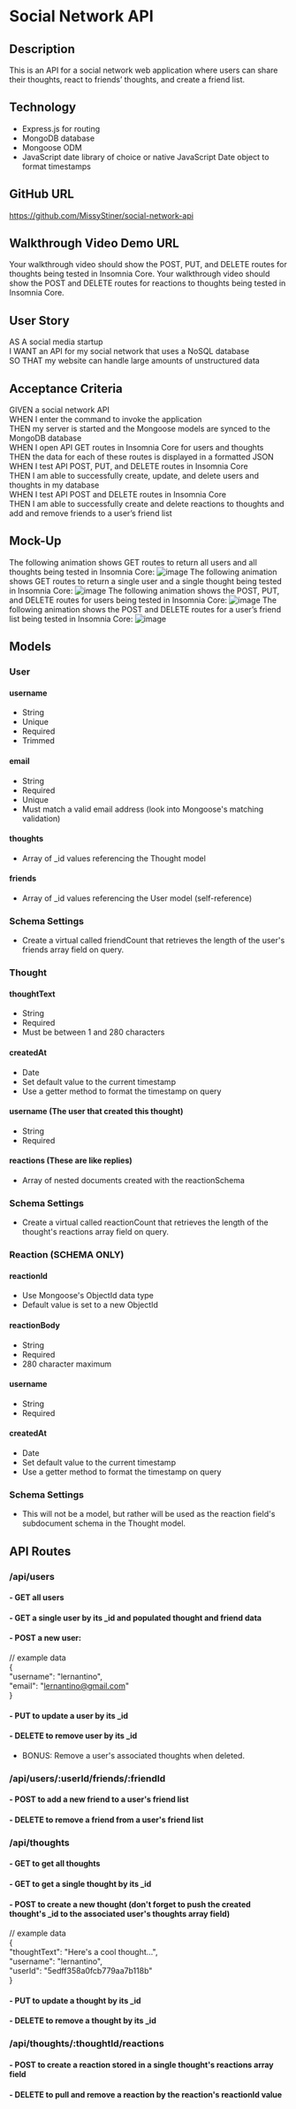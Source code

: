 # Social Network API

## Description
 This is an API for a social network web application where users can share their thoughts, react to friends’ thoughts, and create a friend list. 
 
 ## Technology
 - Express.js for routing
 - MongoDB database
 - Mongoose ODM
 - JavaScript date library of choice or native JavaScript Date object to format timestamps

 ## GitHub URL
 https://github.com/MissyStiner/social-network-api

 ## Walkthrough Video Demo URL
 Your walkthrough video should show the POST, PUT, and DELETE routes for thoughts being tested in Insomnia Core. Your walkthrough video should show the POST and DELETE routes for reactions to thoughts being tested in Insomnia Core.

 ## User Story
 AS A social media startup<br>
I WANT an API for my social network that uses a NoSQL database<br>
SO THAT my website can handle large amounts of unstructured data

## Acceptance Criteria
GIVEN a social network API<br>
WHEN I enter the command to invoke the application<br>
THEN my server is started and the Mongoose models are synced to the MongoDB database<br>
WHEN I open API GET routes in Insomnia Core for users and thoughts<br>
THEN the data for each of these routes is displayed in a formatted JSON<br>
WHEN I test API POST, PUT, and DELETE routes in Insomnia Core<br>
THEN I am able to successfully create, update, and delete users and thoughts in my database<br>
WHEN I test API POST and DELETE routes in Insomnia Core<br>
THEN I am able to successfully create and delete reactions to thoughts and add and remove friends to a user’s friend list

## Mock-Up
The following animation shows GET routes to return all users and all thoughts being tested in Insomnia Core:
![image](./assets/18-nosql-homework-demo-01.gif)
The following animation shows GET routes to return a single user and a single thought being tested in Insomnia Core:
![image](./assets/18-nosql-homework-demo-02.gif)
The following animation shows the POST, PUT, and DELETE routes for users being tested in Insomnia Core:
![image](./assets/18-nosql-homework-demo-03.gif)
The following animation shows the POST and DELETE routes for a user’s friend list being tested in Insomnia Core:
![image](./assets/18-nosql-homework-demo-04.gif)

## Models

### User
#### username
- String
- Unique
- Required
- Trimmed
#### email
- String
- Required
- Unique
- Must match a valid email address (look into Mongoose's matching validation)
#### thoughts
- Array of _id values referencing the Thought model
#### friends
- Array of _id values referencing the User model (self-reference)

### Schema Settings
- Create a virtual called friendCount that retrieves the length of the user's friends array field on query.

### Thought
#### thoughtText
- String
- Required
- Must be between 1 and 280 characters
#### createdAt
- Date
- Set default value to the current timestamp
- Use a getter method to format the timestamp on query
#### username (The user that created this thought)
- String
- Required
#### reactions (These are like replies)
- Array of nested documents created with the reactionSchema

### Schema Settings
- Create a virtual called reactionCount that retrieves the length of the thought's reactions array field on query.

### Reaction (SCHEMA ONLY)
#### reactionId
- Use Mongoose's ObjectId data type
- Default value is set to a new ObjectId
#### reactionBody
- String
- Required
- 280 character maximum
#### username
- String
- Required
#### createdAt
- Date
- Set default value to the current timestamp
- Use a getter method to format the timestamp on query

### Schema Settings
- This will not be a model, but rather will be used as the reaction field's subdocument schema in the Thought model.

## API Routes
### /api/users
#### - GET all users
#### - GET a single user by its _id and populated thought and friend data
#### - POST a new user:
// example data<br>
{<br>
  "username": "lernantino",<br>
  "email": "lernantino@gmail.com"<br>
}
#### - PUT to update a user by its _id

#### - DELETE to remove user by its _id

- BONUS: Remove a user's associated thoughts when deleted.

### /api/users/:userId/friends/:friendId

#### - POST to add a new friend to a user's friend list

#### - DELETE to remove a friend from a user's friend list

### /api/thoughts

#### - GET to get all thoughts

#### - GET to get a single thought by its _id

#### - POST to create a new thought (don't forget to push the created thought's _id to the associated user's thoughts array field)
// example data<br>
{<br>
  "thoughtText": "Here's a cool thought...",<br>
  "username": "lernantino",<br>
  "userId": "5edff358a0fcb779aa7b118b"<br>
}
#### - PUT to update a thought by its _id

#### - DELETE to remove a thought by its _id

### /api/thoughts/:thoughtId/reactions

#### - POST to create a reaction stored in a single thought's reactions array field

#### - DELETE to pull and remove a reaction by the reaction's reactionId value